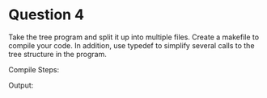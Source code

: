 # Question 4

Take the tree program and split it up into multiple files. Create a makefile to compile your code. In addition, use typedef to simplify several calls to the tree structure in the program.

Compile Steps:

Output:
